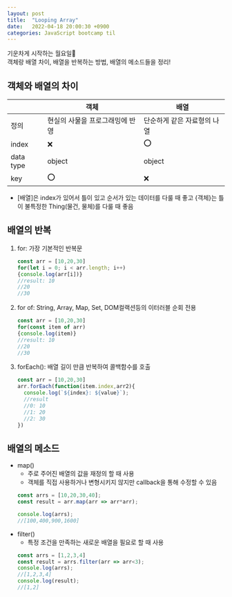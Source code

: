 ```yaml
---
layout: post
title:  "Looping Array"
date:   2022-04-18 20:00:30 +0900
categories: JavaScript bootcamp til
---
```


기운차게 시작하는 월요일🌟  
객체랑 배열 차이, 배열을 반복하는 방법, 배열의 메소드들을 정리!  

## 객체와 배열의 차이
||객체|배열|
|----|-------|-------|
|정의|현실의 사물을 프로그래밍에 반영|단순하게 같은 자료형의 나열|
|index|❌|⭕|
|data type|object|object|
|key|⭕|❌|
- [배열]은 index가 있어서 틀이 있고 순서가 있는 데이터를 다룰 때 좋고 {객체}는 틀이 불특정한 Thing(물건, 물체)를 다룰 때 좋음

## 배열의 반복
1. for: 가장 기본적인 반복문
    ```javascript
    const arr = [10,20,30]
    for(let i = 0; i < arr.length; i++)
    {console.log(arr[i])}
    //result: 10
    //20
    //30
    ```
2. for of: String, Array, Map, Set, DOM컬랙션등의 이터러블 순회 전용
   ```javascript
   const arr = [10,20,30]
   for(const item of arr)
   {console.log(item)}
   //result: 10
   //20
   //30
   ```
3. forEach(): 배열 길이 만큼 반복하여 콜백함수를 호출
   ```javascript
   const arr = [10,20,30]
   arr.forEach(function(item.index,arr2){
     console.log(`${index}: ${value}`);
     //result
     //0: 10
     //1: 20
     //2: 30
   })
   ```

## 배열의 메소드
- map()
  - 주로 주어진 배열의 값을 재정의 할 때 사용
  - 객체를 직접 사용하거나 변형시키지 않지만 callback을 통해 수정할 수 있음
  ```javascript
  const arrs = [10,20,30,40];
  const result = arr.map(arr => arr*arr);

  console.log(arrs);
  //[100,400,900,1600]
  ```
- filter()
  - 특정 조건을 만족하는 새로운 배열을 필요로 할 때 사용
  ```javascript
  const arrs = [1,2,3,4]
  const result = arrs.filter(arr => arr<3);
  console.log(arrs);
  //[1,2,3,4]
  console.log(result);
  //[1,2]
  ```